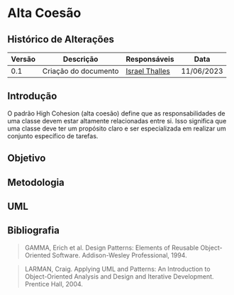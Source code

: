 # Alta Coesão

## Histórico de Alterações

| Versão | Descrição                           | Responsáveis                                 | Data       |
| ------ | ----------------------------------- | -------------------------------------------- | ---------- |
| 0.1    | Criação do documento | [Israel Thalles](https://github.com/israelthalles) | 11/06/2023 |

## Introdução
O padrão High Cohesion (alta coesão) define que as responsabilidades de uma classe devem estar altamente relacionadas entre si. Isso significa que uma classe deve ter um propósito claro e ser especializada em realizar um conjunto específico de tarefas.

## Objetivo

## Metodologia

## UML

## Bibliografia
> GAMMA, Erich et al. Design Patterns: Elements of Reusable Object-Oriented Software. Addison-Wesley Professional, 1994.

> LARMAN, Craig. Applying UML and Patterns: An Introduction to Object-Oriented Analysis and Design and Iterative Development. Prentice Hall, 2004.